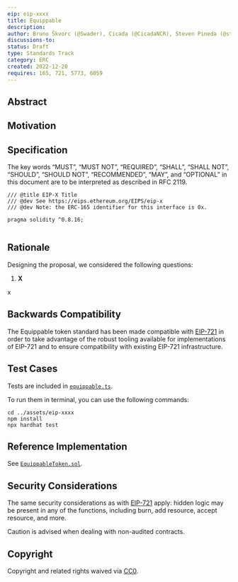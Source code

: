 ```yaml
---
eip: eip-xxxx
title: Equippable
description: 
author: Bruno Škvorc (@Swader), Cicada (@CicadaNCR), Steven Pineda (@steven2308), Stevan Bogosavljevic (@stevyhacker), Jan Turk (@ThunderDeliverer)
discussions-to:
status: Draft
type: Standards Track
category: ERC
created: 2022-12-20
requires: 165, 721, 5773, 6059
---
```


## Abstract



## Motivation



## Specification

The key words “MUST”, “MUST NOT”, “REQUIRED”, “SHALL”, “SHALL NOT”, “SHOULD”, “SHOULD NOT”, “RECOMMENDED”, “MAY”, and “OPTIONAL” in this document are to be interpreted as described in RFC 2119.

```solidity
/// @title EIP-X Title
/// @dev See https://eips.ethereum.org/EIPS/eip-x
/// @dev Note: the ERC-165 identifier for this interface is 0x.

pragma solidity ^0.8.16;


```

## Rationale

Designing the proposal, we considered the following questions:

1. **X**

x

## Backwards Compatibility

The Equippable token standard has been made compatible with [EIP-721](./eip-721.md) in order to take advantage of the robust tooling available for implementations of EIP-721 and to ensure compatibility with existing EIP-721 infrastructure.

## Test Cases

Tests are included in [`equippable.ts`](../assets/eip-xxxx/test/equippable.ts).

To run them in terminal, you can use the following commands:

```
cd ../assets/eip-xxxx
npm install
npx hardhat test
```

## Reference Implementation

See [`EquippableToken.sol`](../assets/eip-xxxx/contracts/EquippableToken.sol).


## Security Considerations

The same security considerations as with [EIP-721](./eip-721.md) apply: hidden logic may be present in any of the functions, including burn, add resource, accept resource, and more.

Caution is advised when dealing with non-audited contracts.

## Copyright

Copyright and related rights waived via [CC0](../LICENSE.md).